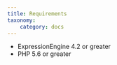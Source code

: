 ```yaml
---
title: Requirements
taxonomy:
    category: docs
---
```


- ExpressionEngine 4.2 or greater
- PHP 5.6 or greater
